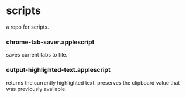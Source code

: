 # scripts

a repo for scripts. 

### chrome-tab-saver.applescript

saves current tabs to file.

### output-highlighted-text.applescript

returns the currently highlighted text. preserves the clipboard value that was previously available.

